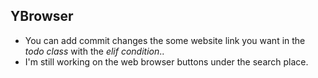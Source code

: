## YBrowser

- You can add commit changes the some website link you want in the *todo class* with the *elif condition*..                                              
- I'm still working on the web browser buttons under the search place.
